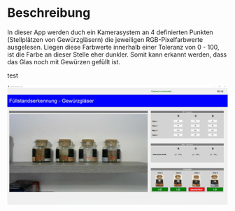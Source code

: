 # Beschreibung

In dieser App werden duch ein Kamerasystem an 4 definierten Punkten (Stellplätzen von Gewürzgläsern) die jeweiligen RGB-Pixelfarbwerte ausgelesen. Liegen diese Farbwerte innerhalb einer Toleranz von 0 - 100, ist die Farbe an dieser Stelle eher dunkler. Somit kann erkannt werden, dass das Glas noch mit Gewürzen gefüllt ist. 

test


![Image](https://github.com/ghaiden/Fuellstandserkennung/blob/main/images/GUI.JPG)
